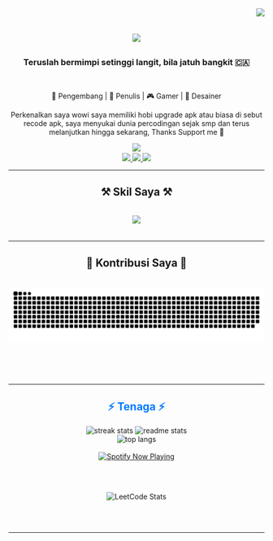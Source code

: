 <img align="right" src="https://visitor-badge.laobi.icu/badge?page_id=salesp07.salesp07" />

<h1 align="center">
    <img src="https://readme-typing-svg.herokuapp.com/?font=Righteous&size=35&center=true&vCenter=true&width=600&height=70&duration=3000&color=007bff&lines=Hi+There!+👋;+I'm+Takamiwa+Zevres+Win!;+Welcome+to+My+Profile!;+Let's+Code+Something+Awesome!;" />


<h3 align="center"> Teruslah bermimpi setinggi langit, bila jatuh bangkit  🇨🇦</h3>

<br/>

<div align="center">
 
 🚀 Pengembang | 📜 Penulis | 🎮 Gamer | 🎨 Desainer  

Perkenalkan saya wowi saya memiliki hobi upgrade apk atau biasa di sebut recode apk, saya menyukai dunia percodingan sejak smp dan terus melanjutkan hingga sekarang, Thanks Support me 🗿 

  <img src="https://files.catbox.moe/8adpc9.jpg" />

 </div>

<div align="center"> 
  <a href="mailto:animesensei198@gmail.com">
    <img src="https://img.shields.io/badge/Gmail-333333?style=for-the-badge&logo=gmail&logoColor=red" />
  </a>
 <a href="https://www.tiktok.com/@wowieeameeza" target="_blank">
    <img src="https://img.shields.io/badge/TikTok-000000?style=for-the-badge&logo=tiktok&logoColor=white" target="_blank" />
</a>
<a href="https://github.com/Takamiwaa" target="_blank">
   <img src="https://img.shields.io/badge/GitHub-181717?style=for-the-badge&logo=github&logoColor=white" target="_blank" />
</a>
</div>

 <hr/>
 
<h2 align="center">⚒️ Skil Saya ⚒️</h2>
<br/>
<div align="center">
    <img src="https://skillicons.dev/icons?i=html,css,vscode,github,python,javascript,nodejs,git" /><br>
</div>

<br/>
<hr/>

<div align="center">
  <h2>🐍 Kontribusi Saya 🐍</h2>
  <br>
  <img alt="snake eating my contributions" src="https://raw.githubusercontent.com/salesp07/salesp07/output/github-contribution-grid-snake.svg" />
  
  <br/><br/><br/>
</div>

<hr/>

<h2 align="center" style="color: #007bff;">⚡ Tenaga ⚡</h2>

<div align="center">
  <img width=390 src="https://github-readme-streak-stats.vercel.app/?user=Takamiwaa&theme=blue-green&border_radius=10" alt="streak stats"/>
  <img width=390 src="https://github-readme-stats.vercel.app/api?username=Takamiwaa&show_icons=true&theme=blue-green&border_radius=10" alt="readme stats"/>
  <br/>
  <img width=325 src="https://github-readme-stats.vercel.app/api/top-langs/?username=Takamiwaa&layout=compact&theme=blue-green&border_radius=10" alt="top langs"/>
  <br/><br/>

  <!-- Spotify Now Playing Card -->
  <a href="https://data-card-for-spotify.herokuapp.com/card?user_id=313nilcmenul6wwrpytg3ttwdjxu">
    <img src="https://data-card-for-spotify.herokuapp.com/api/card?user_id=313nilcmenul6wwrpytg3ttwdjxu" alt="Spotify Now Playing" width="400"/>
  </a>

  <br/><br/>

  <!-- LeetCode Card -->
  <img src="https://leetcard.jacoblin.cool/your_username?ext=heatmap" alt="LeetCode Stats" width="400"/>
</div>





<br/><br/>

<hr/>

<br/>
<br/>
